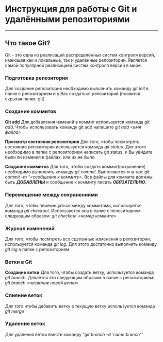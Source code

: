 # Инструкция для работы с Git и удалёнными репозиториями #
---
## Что такое Git? ##

Git - это одна из реализаций распределённых систем контроля версий, имеющая как и локальные, так и удалённые репозитории. Является самой популярной реализацией систем контроля версий в мире.

### Подготовка репозитория ###
Для создание репозитория необходимо выполнить команду _git init_ в папке с репозиторием и у Вас создаться репозиторий (появится скрытая папка .git)

### Создание коммитов
**Git add**
Для добавления измений в коммит используется команда _git add._ Чтобы использовать команду git add напишите _git add <имя файла>_

**Просмотр состояния репозитория**
Для того, чтобы посмотреть состояние репозитория используется команда _git status._ Для этого необходимо в папке с репозиторием написать git status, и Вы увидите были ли измения в файлах, или их не было.

**Создание коммитов**
Для того, чтобы создать коммит(сохранение) необходимо выполнить команду _git commit_. Выполняется она так: _git commit -m "<сообщение к коммиту>._ Все файлы для коммита должны быть **_ДОБАВЛЕНЫ_** и сообщение к коммиту писать **_ОБЯЗАТЕЛЬНО._**

### Перемещение между сохранениями
Для того, чтобы перемещаться между коммитами, используется команда _git checkout._ Используется она в папке с пепозиторием следующим образом: _git checkout <номер коммита>_

### Журнал изменений
Для того, чтобы посмтреть все сделанные изменения в репозитории, используется команда _git log._ Для этого достаточно выполнить команду _git log_ в папке с репозиторием

### Ветки в Git
**Создание ветки**
Для того, чтобы создать ветку, используется команда _git branch_. Делается это следующим образом в папке с репозиторием: _git branch <название новой ветки>_

### Слияние веток
Для того чтобы дабавить ветку в текущую ветку используется команда _git merge_

### Удаление веток
Для удаления ветки ввести команду _"git branch -d 'name branch'"_